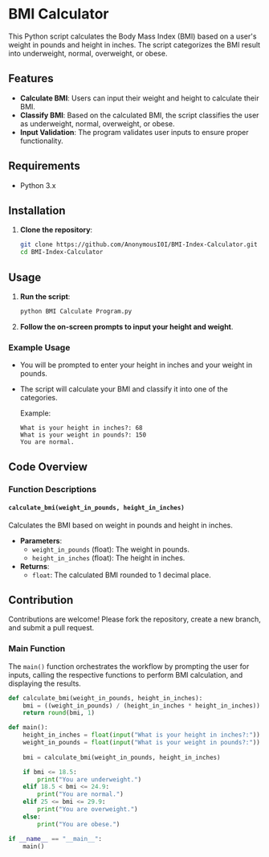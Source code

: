 # BMI Calculator

This Python script calculates the Body Mass Index (BMI) based on a user's weight in pounds and height in inches. The script categorizes the BMI result into underweight, normal, overweight, or obese.

## Features

- **Calculate BMI**: Users can input their weight and height to calculate their BMI.
- **Classify BMI**: Based on the calculated BMI, the script classifies the user as underweight, normal, overweight, or obese.
- **Input Validation**: The program validates user inputs to ensure proper functionality.

## Requirements

- Python 3.x

## Installation

1. **Clone the repository**:

    ```bash
    git clone https://github.com/AnonymousI0I/BMI-Index-Calculator.git
    cd BMI-Index-Calculator
    ```

## Usage

1. **Run the script**:

    ```bash
    python BMI Calculate Program.py
    ```

2. **Follow the on-screen prompts to input your height and weight**.

### Example Usage

- You will be prompted to enter your height in inches and your weight in pounds.
- The script will calculate your BMI and classify it into one of the categories.

    Example:

    ```
    What is your height in inches?: 68
    What is your weight in pounds?: 150
    You are normal.
    ```

## Code Overview

### Function Descriptions

#### `calculate_bmi(weight_in_pounds, height_in_inches)`

Calculates the BMI based on weight in pounds and height in inches.

- **Parameters**:
  - `weight_in_pounds` (float): The weight in pounds.
  - `height_in_inches` (float): The height in inches.
- **Returns**:
  - `float`: The calculated BMI rounded to 1 decimal place.

## Contribution

Contributions are welcome! Please fork the repository, create a new branch, and submit a pull request.

### Main Function

The `main()` function orchestrates the workflow by prompting the user for inputs, calling the respective functions to perform BMI calculation, and displaying the results.

```python
def calculate_bmi(weight_in_pounds, height_in_inches):
    bmi = ((weight_in_pounds) / (height_in_inches * height_in_inches)) * 703
    return round(bmi, 1)

def main():
    height_in_inches = float(input("What is your height in inches?:"))
    weight_in_pounds = float(input("What is your weight in pounds?:"))
    
    bmi = calculate_bmi(weight_in_pounds, height_in_inches)

    if bmi <= 18.5:
        print("You are underweight.")
    elif 18.5 < bmi <= 24.9:
        print("You are normal.")
    elif 25 <= bmi <= 29.9:
        print("You are overweight.")
    else:
        print("You are obese.")

if __name__ == "__main__":
    main()

